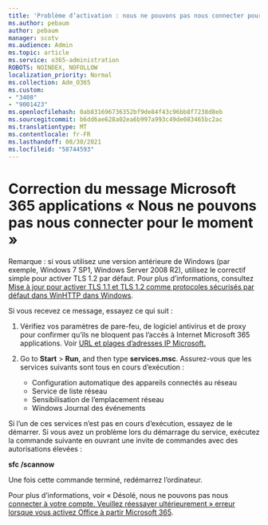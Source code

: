 ```yaml
---
title: 'Problème d’activation : nous ne pouvons pas nous connecter pour le moment'
ms.author: pebaum
author: pebaum
manager: scotv
ms.audience: Admin
ms.topic: article
ms.service: o365-administration
ROBOTS: NOINDEX, NOFOLLOW
localization_priority: Normal
ms.collection: Adm_O365
ms.custom:
- "3408"
- "9001423"
ms.openlocfilehash: 0ab831696736352bf9de84f43c96bb8f7238d8eb
ms.sourcegitcommit: b6dd6ae628a02ea6b997a993c49de083465bc2ac
ms.translationtype: MT
ms.contentlocale: fr-FR
ms.lasthandoff: 08/30/2021
ms.locfileid: "58744593"
---
```

# <a name="fixing-the-microsoft-365-apps-we-are-unable-to-connect-right-now-message"></a>Correction du message Microsoft 365 applications « Nous ne pouvons pas nous connecter pour le moment »

Remarque : si vous utilisez une version antérieure de Windows (par exemple, Windows 7 SP1, Windows Server 2008 R2), utilisez le correctif simple pour activer TLS 1.2 par défaut. [](https://download.microsoft.com/download/0/6/5/0658B1A7-6D2E-474F-BC2C-D69E5B9E9A68/MicrosoftEasyFix51044.msi) Pour plus d’informations, consultez [Mise à jour pour activer TLS 1.1 et TLS 1.2 comme protocoles sécurisés par défaut dans WinHTTP dans Windows](https://support.microsoft.com/topic/update-to-enable-tls-1-1-and-tls-1-2-as-default-secure-protocols-in-winhttp-in-windows-c4bd73d2-31d7-761e-0178-11268bb10392).

Si vous recevez ce message, essayez ce qui suit :

1. Vérifiez vos paramètres de pare-feu, de logiciel antivirus et de proxy pour confirmer qu’ils ne bloquent pas l’accès à Internet Microsoft 365 applications. Voir [URL et plages d’adresses IP Microsoft.](https://docs.microsoft.com/office365/enterprise/urls-and-ip-address-ranges)

2. Go to **Start**  >  **Run**, and then type **services.msc**. Assurez-vous que les services suivants sont tous en cours d’exécution :
    - Configuration automatique des appareils connectés au réseau
    - Service de liste réseau
    - Sensibilisation de l’emplacement réseau
    - Windows Journal des événements

Si l’un de ces services n’est pas en cours d’exécution, essayez de le démarrer. Si vous avez un problème lors du démarrage du service, exécutez la commande suivante en ouvrant une invite de commandes avec des autorisations élevées :

**sfc /scannow**

Une fois cette commande terminé, redémarrez l’ordinateur.

Pour plus d’informations, voir « Désolé, nous ne pouvons pas nous [connecter à votre compte. Veuillez réessayer ultérieurement » erreur lorsque vous activez Office à partir Microsoft 365](https://docs.microsoft.com/office/troubleshoot/activation-installation/issue-when-activate-office-from-office-365).